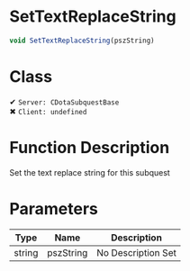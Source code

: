# SetTextReplaceString
```js	
void SetTextReplaceString(pszString)
```
# Class
✔ `Server: CDotaSubquestBase`  
✖ `Client: undefined`  

# Function Description
Set the text replace string for this subquest
# Parameters
Type|Name|Description
--|--|--
string|pszString|No Description Set
